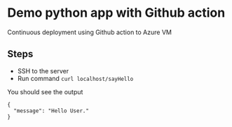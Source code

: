 # Demo python app with Github action

Continuous deployment using Github action to Azure VM

## Steps

- SSH to the server
- Run command `curl localhost/sayHello`

You should see the output

```
{
  "message": "Hello User."
}
```
